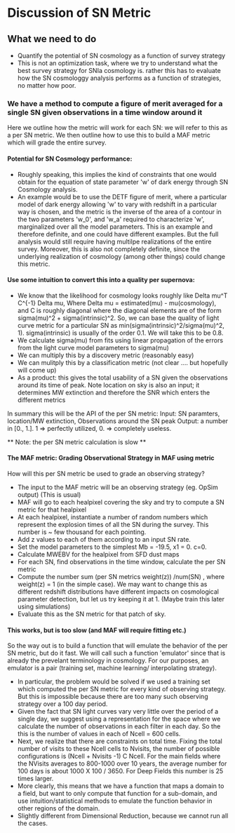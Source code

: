 # Discussion of SN Metric

## What we need to do
- Quantify the potential of SN cosmology as a function of survey strategy
- This is not an optimization task, where we try to understand what the best survey strategy for SNIa cosmology is. rather this has to evaluate how the SN cosmologgy analysis performs as a function of strategies, no matter how poor. 

### We have a method to compute a figure of merit averaged for a single SN given observations in a time window around it
Here we outline how the metric will work for each SN: we will refer to this as a per SN metric. We then outline how to use this to build a MAF metric which will grade the entire survey.
#### Potential for SN Cosmology performance:
- Roughly speaking, this implies the kind of constraints that one would obtain for the equation of state parameter 'w' of dark energy through SN Cosmology analysis. 
- An example would be to use the DETF figure of merit, where a particular model of dark energy allowing 'w' to vary with redshift in a particular way is chosen, and the metric is the inverse of the area of a contour in the two parameters 'w_0', and 'w_a' required to characterize 'w', marginalized over all the model parameters. This is an example and therefore definite, and one could have different examples. But the full analysis would still require having multilpe realizations of the entire survey. Moreover, this is also not completely definite, since the underlying realization of cosmology (among other things) could change this metric.

#### Use some intuition to convert this into a quality per supernova:
- We know that the likelihood for cosmology looks roughly like Delta mu^T C^{-1} Delta mu, Where Delta mu = estimated(mu) - mu(cosmology), and C is roughly diagonal where the diagonal elements are of the form sigma(mu)^2 + sigma(intrinsic)^2. So, we can base the quality of light curve metric for a particular SN as min(sigma(intrinsic)^2/sigma(mu)^2, 1). sigma(intrinsic) is usually of the order 0.1. We will take this to be 0.8. 
- We calculate sigma(mu) from fits using linear propagation of the errors from the light curve model parameters to sigma(mu)
- We can multiply this by a discovery metric (reasonably easy)
- We can mulitply this by a classification metric (not clear .... but hopefully will come up) 
- As a product: this gives the total usability of a SN given the observations around its time of peak. Note location on sky is also an input; it determines MW extinction and therefore the SNR which enters the different metrics

In summary this will be the API of the per SN metric:
Input: SN paramters, location/MW extinction, Observations around the SN peak
Output: a number in [0., 1.]. 1 => perfectly utilized, 0. => completely useless.

** Note: the per SN metric calculation is slow **

#### The MAF metric: Grading Observational Strategy in MAF using metric
How will this per SN metric be used to grade an observing strategy? 
- The input to the MAF metric will be an observing strategy (eg. OpSim output) (This is usual)
- MAF will go to each healpixel covering the sky and try to compute a SN metric for that healpixel
- At each healpixel, instantiate a number of random numbers which represent the explosion times of all the SN during the survey. This number is ~ few thousand for each pointing.
- Add z values to each of them according to an input SN rate.
- Set the model parameters to the simplest Mb = -19.5, x1 = 0.  c=0. 
- Calculate MWEBV for the healpixel from SFD dust maps
- For each SN, find observations in the time window, calculate the per SN metric
- Compute the number sum (per SN metrics weight(z)) /num(SN) , where weight(z) = 1 (in the simple case). We may want to change this as different redshift distributions have different impacts on cosmological parameter detection, but let us try keeping it at 1. (Maybe train this later using simulations)
- Evaluate this as the SN metric for that patch of sky. 

#### This works, but is too slow (and MAF will require fitting etc.)
So the way out is to build a function that will emulate the behavior of the per SN metric, but do it fast. We will call such a function 'emulator' since that is already the prevelant terminology in cosmology. For our purposes, an emulator is a pair (training set, machine learning/ interpolating strategy). 
- In particular, the problem would be solved if we used a training set which computed the per SN metric for every kind of observing strategy. But this is impossible because there are too many such observing strategy over a 100 day period.
- Given the fact that SN light curves vary very little over the period of a single day, we suggest using a representation for the space where we calculate the number of observations in each filter in each day. So the this is the number of values in each of Ncell = 600 cells.
- Next, we realize that there are constraints on total time. Fixing the total number of visits to these Ncell cells to Nvisits, the number of possible configurations is 
(Ncell + Nvisits -1) C Ncell. For the  main fields where the NVisits averages to 800-1000 over 10 years, the average number for 100 days is about 1000 X 100 / 3650. For Deep Fields this number is 25 times larger. 
- More clearly, this means that we have a function that maps a domain to a field, but want to only compute that function for a sub-domain, and use intuition/statistical methods to emulate the function behavior in other regions of the domain.
- Slightly different from Dimensional Reduction, because we cannot run all the cases.

